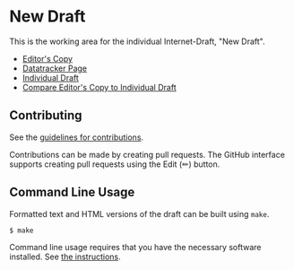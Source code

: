 # New Draft

This is the working area for the individual Internet-Draft, "New Draft".

* [Editor's Copy](https://jsalowey.github.io/test-draft-1/#go.draft-test-new-protocol.html)
* [Datatracker Page](https://datatracker.ietf.org/doc/draft-test-new-protocol)
* [Individual Draft](https://datatracker.ietf.org/doc/html/draft-test-new-protocol)
* [Compare Editor's Copy to Individual Draft](https://jsalowey.github.io/test-draft-1/#go.draft-test-new-protocol.diff)


## Contributing

See the
[guidelines for contributions](https://github.com/jsalowey/test-draft-1/blob/main/CONTRIBUTING.md).

Contributions can be made by creating pull requests.
The GitHub interface supports creating pull requests using the Edit (✏) button.


## Command Line Usage

Formatted text and HTML versions of the draft can be built using `make`.

```sh
$ make
```

Command line usage requires that you have the necessary software installed.  See
[the instructions](https://github.com/martinthomson/i-d-template/blob/main/doc/SETUP.md).

